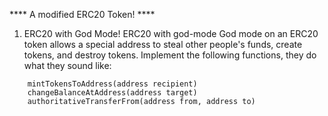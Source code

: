 **** A modified ERC20 Token! ****

1) ERC20 with God Mode!
ERC20 with god-mode
God mode on an ERC20 token allows a special address to steal other people's funds, create tokens, and destroy tokens. Implement the following functions, they do what they sound like:

```
    mintTokensToAddress(address recipient)
    changeBalanceAtAddress(address target)
    authoritativeTransferFrom(address from, address to)
  ```
